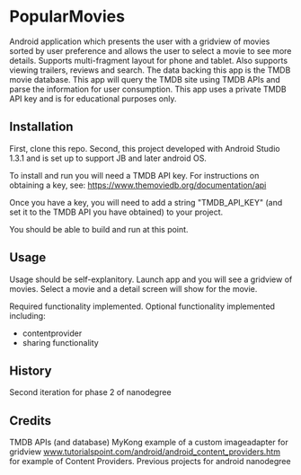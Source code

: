 # PopularMovies

Android application which presents the user with a gridview of movies
sorted by user preference and allows the user to select a movie to see
more details. Supports multi-fragment layout for phone and tablet. 
Also supports viewing trailers, reviews and search.
The data backing this app is the TMDB movie database. This app will 
query the TMDB site using TMDB APIs and parse the information for
user consumption. This app uses a private TMDB API key and is for
educational purposes only.

## Installation

First, clone this repo. Second, this project developed with Android Studio 1.3.1 and is set up to support JB and later android OS.

To install and run you will need a TMDB API key. For instructions on obtaining a key, see:
https://www.themoviedb.org/documentation/api

Once you have a key, you will need to add a string "TMDB_API_KEY" (and set it to the TMDB API you have obtained) to your project. 

You should be able to build and run at this point.

## Usage

Usage should be self-explanitory. Launch app and you will see a gridview
of movies. Select a movie and a detail screen will show for the movie.

Required functionality implemented.
Optional functionality implemented including:
- contentprovider
- sharing functionality

## History

Second iteration for phase 2 of nanodegree

## Credits

TMDB APIs (and database)
MyKong example of a custom imageadapter for gridview
www.tutorialspoint.com/android/android_content_providers.htm for example of Content Providers.
Previous projects for android nanodegree
